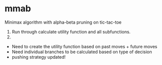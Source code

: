mmab
====

Minimax algorithm with alpha-beta pruning on tic-tac-toe

1. Run through calculate utility function and all subfunctions.
2.

+ Need to create the utility function based on past moves + future moves
+ Need individual branches to be calculated based on type of decision
+ pushing strategy updated!





